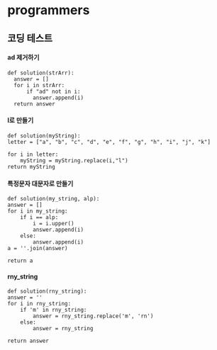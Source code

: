 # programmers
## 코딩 테스트
#### ad 제거하기
    def solution(strArr):
      answer = []
      for i in strArr:
          if "ad" not in i:
            answer.append(i)
      return answer
      
#### l로 만들기
    def solution(myString):
    letter = ["a", "b", "c", "d", "e", "f", "g", "h", "i", "j", "k"]
    
    for i in letter:
        myString = myString.replace(i,"l")
    return myString
    
#### 특정문자 대문자로 만들기
    def solution(my_string, alp):
    answer = []
    for i in my_string:
        if i == alp:
            i = i.upper()
            answer.append(i)
        else:
            answer.append(i)
    a = ''.join(answer)
    
    return a

#### rny_string
    def solution(rny_string):
    answer = ''
    for i in rny_string:
        if 'm' in rny_string:
            answer = rny_string.replace('m', 'rn')
        else:
            answer = rny_string
            
    return answer
